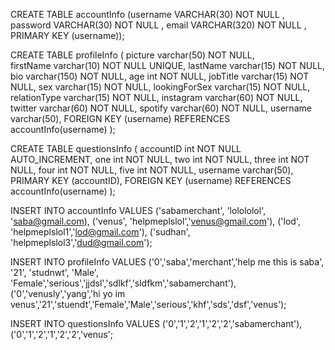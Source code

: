 CREATE TABLE accountInfo (username VARCHAR(30) NOT NULL , password VARCHAR(30) NOT NULL , email VARCHAR(320) NOT NULL , PRIMARY KEY (username));

CREATE TABLE profileInfo (
    picture varchar(50) NOT NULL,   	
    firstName varchar(10) NOT NULL UNIQUE,
    lastName varchar(15) NOT NULL,
	bio varchar(150) NOT NULL,
	age int NOT NULL,
	jobTitle varchar(15) NOT NULL,
	sex varchar(15) NOT NULL,
	lookingForSex varchar(15) NOT NULL,
    relationType varchar(15) NOT NULL,
	instagram varchar(60) NOT NULL,
	twitter varchar(60) NOT NULL,
	spotify varchar(60) NOT NULL,
    username varchar(50),
    FOREIGN KEY (username) REFERENCES accountInfo(username)
);




CREATE TABLE questionsInfo (
	accountID int NOT NULL AUTO_INCREMENT, 
    one int NOT NULL,
    two int NOT NULL,
    three int NOT NULL,
    four int NOT NULL,
    five int NOT NULL,
    username varchar(50),
	PRIMARY KEY (accountID),
 	FOREIGN KEY (username) REFERENCES accountInfo(username)
);



INSERT INTO accountInfo VALUES ('sabamerchant', 'lolololol', 'saba@gmail.com), ('venus', 'helpmeplslol','venus@gmail.com'), ('lod', 'helpmeplslol1','lod@gmail.com'), ('sudhan', 'helpmeplslol3','dud@gmail.com');

INSERT INTO profileInfo VALUES ('0','saba','merchant','help me this is saba', '21', 'studnwt', 'Male', 'Female','serious','jjdsl','sdlkf','sldfkm','sabamerchant'), ('0','venusly','yang','hi yo im venus','21','stuendt','Female','Male','serious','khf','sds','dsf','venus');

INSERT INTO questionsInfo VALUES ('0','1','2','1','2','2','sabamerchant'), ('0','1','2','1','2','2','venus';